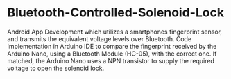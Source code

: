 # Bluetooth-Controlled-Solenoid-Lock
Android App Development which utilizes a smartphones fingerprint sensor, and transmits the equivalent voltage levels over Bluetooth. Code Implementation in Arduino IDE to compare the fingerprint received by the Arduino Nano, using a Bluetooth Module (HC-05), with the correct one. If matched, the Arduino Nano uses a NPN transistor to supply the required voltage to open the solenoid lock.
